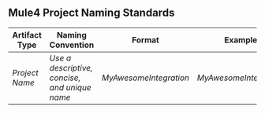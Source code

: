 ## Mule4 Project Naming Standards
| Artifact Type | Naming Convention  | Format | Example|
| ------- | ----- | ------------- | ------------- |
| *Project Name* | _Use a descriptive, concise, and unique name_ | _MyAwesomeIntegration_| _MyAwesomeIntegration_|

